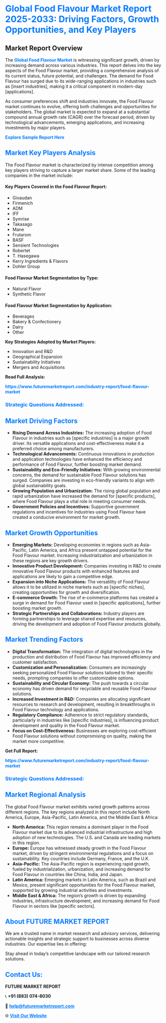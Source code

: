 <h1 style="color: #007BFF;">Global Food Flavour Market Report 2025-2033: Driving Factors, Growth Opportunities, and Key Players</h1>

<section id="overview">
<h2>Market Report Overview</h2>
<p>The <a href="https://www.futuremarketreport.com/industry-report/food-flavour-market" style="color: #007BFF; text-decoration: none;"><strong>Global Food Flavour Market</strong></a> is witnessing significant growth, driven by increasing demand across various industries. This report delves into the key aspects of the Food Flavour market, providing a comprehensive analysis of its current status, future potential, and challenges. The demand for Food Flavour has surged due to its wide-ranging applications in industries such as [insert industries], making it a critical component in modern-day [applications].</p>
<p>As consumer preferences shift and industries innovate, the Food Flavour market continues to evolve, offering both challenges and opportunities for stakeholders. The global market is expected to expand at a substantial compound annual growth rate (CAGR) over the forecast period, driven by technological advancements, emerging applications, and increasing investments by major players.</p>
</section>

<section id="overview">
<p><a href="https://www.futuremarketreport.com/request-sample/reportId=92774" style="color: #007BFF; text-decoration: none;"><strong>Explore Sample Report Here</strong></a></p>
</section>

<section id="key-players">
<h2 style="color: #007BFF;">Market Key Players Analysis</h2>
<p>The Food Flavour market is characterized by intense competition among key players striving to capture a larger market share. Some of the leading companies in the market include:</p>
<h4>Key Players Covered in the Food Flavour Report:</h4>
<ul><li>Givaudan</li><li>Firmenich</li><li>ADM</li><li>IFF</li><li>Symrise</li><li>Takasago</li><li>Mane</li><li>Frutarom</li><li>BASF</li><li>Sensient Technologies</li><li>Robertet</li><li>T. Hasegawa</li><li>Kerry Ingredients &amp; Flavors</li><li>Dohler Group</li></ul>
<h4>Food Flavour Market Segmentation by Type:</h4>
<ul><li>Natural Flavor</li><li>Synthetic Flavor</li></ul>

<h4>Food Flavour Market Segmentation by Application:</h4>
<ul><li>Beverages</li><li>Bakery &amp; Confectionery</li><li>Dairy</li><li>Other</li></ul>
<p><strong>Key Strategies Adopted by Market Players:</strong></p>
<ul>
<li>Innovation and R&D</li>
<li>Geographical Expansion</li>
<li>Sustainability Initiatives</li>
<li>Mergers and Acquisitions</li>
</ul>
</section>

<section>
<p><strong>Read Full Analysis: </strong></p><a href="https://www.futuremarketreport.com/industry-report/food-flavour-market" style="color: #007BFF; text-decoration: none;"><strong>https://www.futuremarketreport.com/industry-report/food-flavour-market</strong></a>
<h3 style="color: #007BFF;">Strategic Questions Addressed:</h3>
</section>

<section id="driving-factors">
<h2 style="color: #007BFF;">Market Driving Factors</h2>
<ul>
<li><strong>Rising Demand Across Industries:</strong> The increasing adoption of Food Flavour in industries such as [specific industries] is a major growth driver. Its versatile applications and cost-effectiveness make it a preferred choice among manufacturers.</li>
<li><strong>Technological Advancements:</strong> Continuous innovations in production and application technologies have enhanced the efficiency and performance of Food Flavour, further boosting market demand.</li>
<li><strong>Sustainability and Eco-Friendly Initiatives:</strong> With growing environmental concerns, the demand for sustainable Food Flavour solutions has surged. Companies are investing in eco-friendly variants to align with global sustainability goals.</li>
<li><strong>Growing Population and Urbanization:</strong> The rising global population and rapid urbanization have increased the demand for [specific products], where Food Flavour plays a vital role in meeting consumer needs.</li>
<li><strong>Government Policies and Incentives:</strong> Supportive government regulations and incentives for industries using Food Flavour have created a conducive environment for market growth.</li>
</ul>
</section>

<section id="growth-opportunities">
<h2 style="color: #007BFF;">Market Growth Opportunities</h2>
<ul>
<li><strong>Emerging Markets:</strong> Developing economies in regions such as Asia-Pacific, Latin America, and Africa present untapped potential for the Food Flavour market. Increasing industrialization and urbanization in these regions are key growth drivers.</li>
<li><strong>Innovative Product Development:</strong> Companies investing in R&D to create innovative Food Flavour products with enhanced features and applications are likely to gain a competitive edge.</li>
<li><strong>Expansion into Niche Applications:</strong> The versatility of Food Flavour allows it to be utilized in niche markets such as [specific niches], creating opportunities for growth and diversification.</li>
<li><strong>E-commerce Growth:</strong> The rise of e-commerce platforms has created a surge in demand for Food Flavour used in [specific applications], further boosting market growth.</li>
<li><strong>Strategic Partnerships and Collaborations:</strong> Industry players are forming partnerships to leverage shared expertise and resources, driving the development and adoption of Food Flavour products globally.</li>
</ul>
</section>

<section id="trending-factors">
<h2 style="color: #007BFF;">Market Trending Factors</h2>
<ul>
<li><strong>Digital Transformation:</strong> The integration of digital technologies in the production and distribution of Food Flavour has improved efficiency and customer satisfaction.</li>
<li><strong>Customization and Personalization:</strong> Consumers are increasingly seeking personalized Food Flavour solutions tailored to their specific needs, prompting companies to offer customizable options.</li>
<li><strong>Sustainability and Circular Economy:</strong> The push towards a circular economy has driven demand for recyclable and reusable Food Flavour solutions.</li>
<li><strong>Increased Investment in R&D:</strong> Companies are allocating significant resources to research and development, resulting in breakthroughs in Food Flavour technology and applications.</li>
<li><strong>Regulatory Compliance:</strong> Adherence to strict regulatory standards, particularly in industries like [specific industries], is influencing product development and quality in the Food Flavour market.</li>
<li><strong>Focus on Cost-Effectiveness:</strong> Businesses are exploring cost-efficient Food Flavour solutions without compromising on quality, making the market more competitive.</li>
</ul>
</section>

<section>
<p><strong>Get Full Report: </strong></p><a href="https://www.futuremarketreport.com/industry-report/food-flavour-market" style="color: #007BFF; text-decoration: none;"><strong>https://www.futuremarketreport.com/industry-report/food-flavour-market</strong></a>
<h3 style="color: #007BFF;">Strategic Questions Addressed:</h3>
</section>


<section id="regional-analysis">
<h2 style="color: #007BFF;">Market Regional Analysis</h2>
<p>The global Food Flavour market exhibits varied growth patterns across different regions. The key regions analyzed in this report include North America, Europe, Asia-Pacific, Latin America, and the Middle East & Africa:</p>
<ul>
<li><strong>North America:</strong> This region remains a dominant player in the Food Flavour market due to its advanced industrial infrastructure and high adoption of new technologies. The U.S. and Canada are leading markets in this region.</li>
<li><strong>Europe:</strong> Europe has witnessed steady growth in the Food Flavour market, driven by stringent environmental regulations and a focus on sustainability. Key countries include Germany, France, and the U.K.</li>
<li><strong>Asia-Pacific:</strong> The Asia-Pacific region is experiencing rapid growth, fueled by industrialization, urbanization, and increasing demand for Food Flavour in countries like China, India, and Japan.</li>
<li><strong>Latin America:</strong> Emerging markets in Latin America, such as Brazil and Mexico, present significant opportunities for the Food Flavour market, supported by growing industrial activities and investments.</li>
<li><strong>Middle East & Africa:</strong> The region’s growth is driven by expanding industries, infrastructure development, and increasing demand for Food Flavour in sectors like [specific sectors].</li>
</ul>
</section>

<footer>
<h2 style="color: #007BFF;">About FUTURE MARKET REPORT</h2>
<p>We are a trusted name in market research and advisory services, delivering actionable insights and strategic support to businesses across diverse industries. Our expertise lies in offering:</p>

<p>Stay ahead in today’s competitive landscape with our tailored research solutions.</p>

<h2 style="color: #007BFF;">Contact Us:</h2>
<p><strong>FUTURE MARKET REPORT</strong></p>
<p>📞 <strong>+91 (883) 074-8030</strong></p>
<p>📧 <strong><a href="mailto:help@futuremarketreport.com" style="color: #007BFF;">help@futuremarketreport.com</a></strong></p>
<p>🌐 <strong><a href="https://www.futuremarketreport.com/" style="color: #007BFF;">Visit Our Website</a></strong></p>
</footer>